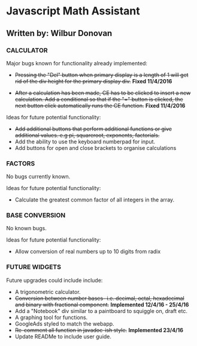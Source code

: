 # Javascript Math Assistant
## Written by: Wilbur Donovan

### CALCULATOR


Major bugs known for functionality already implemented:

- ~~Pressing the "Del" button when primary display is
    a length of 1 will get rid of the div height for the
    primary display div.~~
    **Fixed 11/4/2016**
    
- ~~After a calculation has been made, CE has to be clicked
    to insert a new calculation. Add a conditional so that 
    if the "=" button is clicked, the next button click 
    automatically runs the CE function.~~ 
    **Fixed 11/4/2016**
    

Ideas for future potential functionality:

- ~~Add additional buttons that perform additional functions
    or give additional values. e.g pi, squareroot, exponents,
    factorials.~~
- Add the ability to use the keyboard numberpad for input.
- Add buttons for open and close brackets to organise calculations
  
  
### FACTORS

  
No bugs currently known.
  
Ideas for future potential functionality:

- Calculate the greatest common factor of all integers
    in the array.
    

### BASE CONVERSION


No known bugs.

Ideas for future potential functionality:

- Allow conversion of real numbers up to 10 digits from radix


### FUTURE WIDGETS


Future upgrades could include include:

- A trigonometric calculator.
- ~~Conversion between number bases- i.e. decimal, octal,
    hexadecimal and binary with fractional component.~~
    **Implemented 12/4/16 - 25/4/16**
- Add a "Notebook" div similar to a paintboard to 
    squiggle on, draft etc.
- A graphing tool for functions.
- GoogleAds styled to match the webapp.
- ~~Re-comment all function in javadoc-ish style.~~
    **Implemented 23/4/16**
- Update READMe to include user guide.
  
  